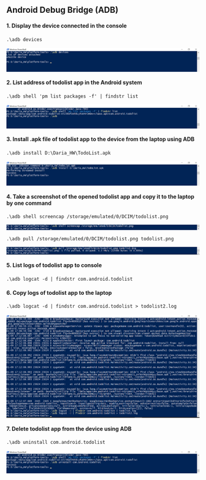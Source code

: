  ## Android Debug Bridge (ADB)

 #### 1. Display the device connected in the console
```
.\adb devices
```
<div style="display:flex;">
<img src="Screens/Adb_devices.jpg">
</div>
 
 #### 2. List address of todolist app in the Android system
 ```
.\adb shell 'pm list packages -f' | findstr list
```
<div style="display:flex;">
<img src="Screens/Adb_findstr.jpg">
</div>
 
 #### 3. Install .apk file of todolist app to the device from the laptop using ADB
```
.\adb install D:\Daria_HW\TodoList.apk
```
<div style="display:flex;">
<img src="Screens/Adb_install.jpg">
</div>
 
 #### 4. Take a screenshot of the opened todolist app and copy it to the laptop by one command 
```
.\adb shell screencap /storage/emulated/0/DCIM/todolist.png
```
<div style="display:flex;">
<img src="Screens/adb_shell_screencap.jpg">
</div>

```
.\adb pull /storage/emulated/0/DCIM/todolist.png todolist.png
```
<div style="display:flex;">
<img src="Screens/adb_pull.jpg">
</div>

 #### 5. List logs of todolist app to console
```
.\adb logcat -d | findstr com.android.todolist 
```

 #### 6. Copy logs of todolist app to the laptop
```
.\adb logcat -d | findstr com.android.todolist > todolist2.log
```
<div style="display:flex;">
<img src="Screens/Adb_logcat.jpg">
</div>
 
 #### 7. Delete todolist app from the device using ADB
 ```
.\adb uninstall com.android.todolist
```
<div style="display:flex;">
<img src="Screens/Adb_uninstall.jpg">
</div>
